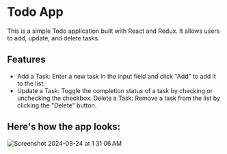 # Todo App
This is a simple Todo application built with React and Redux. It allows users to add, update, and delete tasks.

## Features
- Add a Task: Enter a new task in the input field and click "Add" to add it to the list.
- Update a Task: Toggle the completion status of a task by checking or unchecking the checkbox.
Delete a Task: Remove a task from the list by clicking the "Delete" button.

## Here's how the app looks: 
![Screenshot 2024-08-24 at 1 31 06 AM](https://github.com/user-attachments/assets/166e39d5-6148-4125-8861-d3e5518ea6aa)
